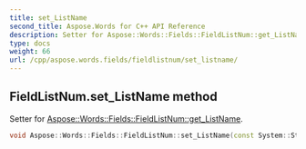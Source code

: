 ```yaml
---
title: set_ListName
second_title: Aspose.Words for C++ API Reference
description: Setter for Aspose::Words::Fields::FieldListNum::get_ListName. 
type: docs
weight: 66
url: /cpp/aspose.words.fields/fieldlistnum/set_listname/
---
```

## FieldListNum.set_ListName method


Setter for [Aspose::Words::Fields::FieldListNum::get_ListName](../get_listname/).

```cpp
void Aspose::Words::Fields::FieldListNum::set_ListName(const System::String &value)
```

